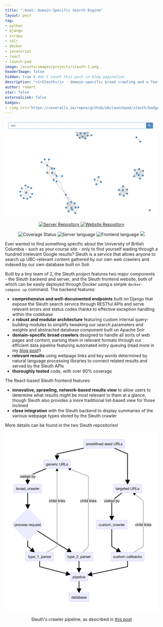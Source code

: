 ```yaml
---
title: ":boat: Domain-Specific Search Engine"
layout: post
tag:
- python
- django
- scrapy
- solr
- docker
- javascript
- react 
- launch-pad
image: /assets/images/projects/sleuth-1.png
headerImage: false
hidden: true # don't count this post in blog pagination
description: "<i>Sleuth</i> - domain-specific broad crawling and a feature-rich, well-designed, and thoroughly tested RESTful API"
author: robert
star: false
externalLink: false
badges:
- <img src="https://coveralls.io/repos/github/ubclaunchpad/sleuth/badge.svg?branch=master" alt="Coverage Status" />
---
```


<p align="center">
    <img src="/assets/images/projects/sleuth-1.png" />
</p>

<p align="center">
    <a href="https://github.com/ubclaunchpad/sleuth">
        <img src="https://img.shields.io/badge/GitHub-sleuth-blue.svg?style=for-the-badge" alt="Server Repository"/>
    </a>
    <a href="https://github.com/ubclaunchpad/sleuth-frontend">
        <img src="https://img.shields.io/badge/GitHub-sleuth--frontend-blue.svg?style=for-the-badge" alt="Website Repository"/>
    </a>
</p>

<p align="center">
    <img src="https://coveralls.io/repos/github/ubclaunchpad/sleuth/badge.svg?branch=master"
        alt="Coverage Status" />
    <img src="https://img.shields.io/github/languages/top/ubclaunchpad/sleuth.svg?colorB=00A9FD"
        alt="Server language" />
    <img src="https://img.shields.io/github/languages/top/ubclaunchpad/sleuth-frontend.svg?colorB=FDB000"
        alt="Frontend language" />
    <img src="https://img.shields.io/github/contributors/ubclaunchpad/sleuth.svg" />
</p>

Ever wanted to find something specific about the University of British Columbia - such as your course site - only to find yourself wading through a hundred irrelevant Google results? Sleuth is a service that allows anyone to search up UBC-relevant content gathered by our own web crawlers and indexed by our own database built on Solr.

Built by a tiny team of 2, the Sleuth project features two major components - the Sleuth backend and server, and the Sleuth frontend website, both of which can be easily deployed through Docker using a simple `docker-compose up` command. The backend features:

* **comprehensive and well-documented endpoints** built on Django that expose the Sleuth search service through RESTful APIs and serve relevant errors and status codes thanks to effective exception handling within the codebase
* a **robust and modular architecture** featuring custom internal query-building modules to simplify tweaking our search parameters and weights and abstracted database component built on Apache Solr
* **domain-specific broad crawlers** designed to handle all sorts of web pages and content, parsing them in relevant formats through our efficient data pipeline featuring automated entry queuing (read more in my [blog post](https://medium.com/ubc-launch-pad-software-engineering-blog/crawling-the-web-for-a-search-engine-a7988ee2e6e9)!)
* **relevant results** using webpage links and key words determined by natural language processing libraries to connect related results and served by the Sleuth APIs
* **thoroughly tested** code, with over 90% coverage

The React-based Sleuth frontend features:

* **innovative, sprawling, network-based results view** to allow users to determine what results might be most relevant to them at a glance, though Sleuth also provides a more traditional list-based view for those inclined
* **close integration** with the Sleuth backend to display summaries of the various webpage types stored by the Sleuth crawler

More details can be found in the two Sleuth repositories!

<p align="center">
    <img src="/assets/images/projects/sleuth-pipeline.png" />
</p>

<p align="center">
    Sleuth's crawler pipeline, as described in <a href="https://medium.com/ubc-launch-pad-software-engineering-blog/crawling-the-web-for-a-search-engine-a7988ee2e6e9">this post</a>
</p>

<br />
